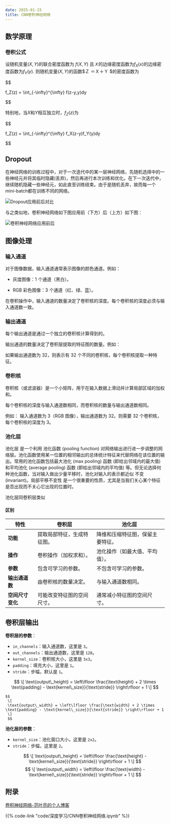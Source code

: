```yaml
---
date: 2025-01-15
title: CNN卷积神经网络
---
```


## 数学原理

### 卷积公式

设随机变量$(X,Y)$的联合密度函数为 $f(X,Y)$ 且$Ｘ$的边缘密度函数为$f_X(x)$的边缘密度函数为$f_Y(y)$. 则随机变量$(X,Y)$的函数$Ｚ ＝Ｘ＋Ｙ $的密度函数为

$$

f_Z(z) = \int_{-\infty}^{\infty} f(z-y,y)dy

$$

特别地，当$X$和$Y$相互独立时，$f_Z(z)$为

$$

f_Z(z) = \int_{-\infty}^{\infty} f_X(z-y)f_Y(y)dy

$$

## Dropout

在神经网络的训练过程中，对于一次迭代中的某一层神经网络，先随机选择中的一些神经元并将其临时隐藏(丢弃)，然后再进行本次训练和优化。在下一次迭代中，继续随机隐藏一些神经元，如此直至训练结束。由于是随机丢弃，故而每一个mini-batch都在训练不同的网络。

![Dropout应用前后对比](../imgs/Dropout应用前后对比.png)

与之类似地，卷积神经网络如下图应用前（下方）后（上方）如下图：

![卷积神经网络应用前后](../imgs/卷积神经网络应用前后.png)

## 图像处理

### 输入通道

对于图像数据，输入通道通常表示图像的颜色通道。例如：

- 灰度图像：1 个通道（黑白）。

- RGB 彩色图像：3 个通道（红、绿、蓝）。

在卷积操作中，输入通道的数量决定了卷积核的深度。每个卷积核的深度必须与输入通道数一致。

### 输出通道

每个输出通道是通过一个独立的卷积核计算得到的。

输出通道的数量决定了卷积层提取的特征图的数量。例如：

如果输出通道数为 32，则表示有 32 个不同的卷积核，每个卷积核提取一种特征。

### 卷积核

卷积核（或滤波器）是一个小矩阵，用于在输入数据上滑动并计算局部区域的加权和。

每个卷积核的深度与输入通道数相同，而卷积核的数量与输出通道数相同。

例如：
输入通道数为 3（RGB 图像），输出通道数为 32。则需要 32 个卷积核，每个卷积核的深度为 3。

### 池化层

池化层 是一个利用 池化函数 (pooling function) 对网络输出进行进一步调整的网络层。池化函数使用某一位置的相邻输出的总体统计特征来代替网络在该位置的输出。常用的池化函数包括最大池化 (max pooling) 函数 (即给出邻域内的最大值) 和平均池化 (average pooling) 函数 (即给出邻域内的平均值) 等。但无论选择何种池化函数，当对输入做出少量平移时，池化对输入的表示都近似 不变 (invariant)。局部平移不变性 是一个很重要的性质，尤其是当我们关心某个特征是否出现而不关心它出现的位置时。

池化层同卷积层类似

#### 区别

| **特性**            | **卷积层**                                                                 | **池化层**                                                                 |
|---------------------|---------------------------------------------------------------------------|---------------------------------------------------------------------------|
| **功能**             | 提取局部特征，生成特征图。                                                 | 降维和压缩特征图，保留主要特征。                                           |
| **操作**             | 卷积操作（加权求和）。                                                     | 池化操作（如最大值、平均值）。                                             |
| **参数**             | 包含可学习的参数。                                                         | 不包含可学习的参数。                                                       |
| **输出通道数**       | 由卷积核的数量决定。                                                       | 与输入通道数相同。                                                         |
| **空间尺寸变化**     | 可能改变特征图的空间尺寸。                                                 | 通常减小特征图的空间尺寸。                                                 |

## 卷积层输出

  **卷积层的参数**：

- `in_channels`：输入通道数，这里是 `3`。
- `out_channels`：输出通道数，这里是 `128`。
- `kernel_size`：卷积核大小，这里是 `3x3`。
- `padding`：填充大小，这里是 `1`。
- `stride`：步幅，默认是 `1`。

$$
     \[
     \text{output\_height} = \left\lfloor \frac{\text{height} + 2 \times \text{padding} - \text{kernel\_size}}{\text{stride}} \right\rfloor + 1
     \]
    $$

    $$
     \[
     \text{output\_width} = \left\lfloor \frac{\text{width} + 2 \times \text{padding} - \text{kernel\_size}}{\text{stride}} \right\rfloor + 1
     \]
     $$

**池化层的参数**：

- `kernel_size`：池化窗口大小，这里是 `2x2`。
- `stride`：步幅，这里是 `2`。

$$
     \[
     \text{output\_height} = \left\lfloor \frac{\text{height} - \text{kernel\_size}}{\text{stride}} \right\rfloor + 1
     \]
     $$
     $$
     \[
     \text{output\_width} = \left\lfloor \frac{\text{width} - \text{kernel\_size}}{\text{stride}} \right\rfloor + 1
     \]
      $$

## 附录

[卷积神经网络-范叶亮的个人博客](https://leovan.me/cn/2018/08/cnn)

{{% code-link "code/深度学习/CNN卷积神经网络.ipynb" %}}
